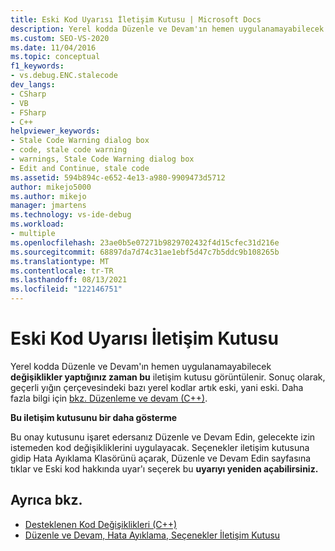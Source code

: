 ```yaml
---
title: Eski Kod Uyarısı İletişim Kutusu | Microsoft Docs
description: Yerel kodda Düzenle ve Devam'ın hemen uygulanamayabilecek değişiklikler yaptığınız zaman görüntülenen Eski Kod Uyarısı iletişim kutusunu okuyun.
ms.custom: SEO-VS-2020
ms.date: 11/04/2016
ms.topic: conceptual
f1_keywords:
- vs.debug.ENC.stalecode
dev_langs:
- CSharp
- VB
- FSharp
- C++
helpviewer_keywords:
- Stale Code Warning dialog box
- code, stale code warning
- warnings, Stale Code Warning dialog box
- Edit and Continue, stale code
ms.assetid: 594b894c-e652-4e13-a980-9909473d5712
author: mikejo5000
ms.author: mikejo
manager: jmartens
ms.technology: vs-ide-debug
ms.workload:
- multiple
ms.openlocfilehash: 23ae0b5e07271b9829702432f4d15cfec31d216e
ms.sourcegitcommit: 68897da7d74c31ae1ebf5d47c7b5ddc9b108265b
ms.translationtype: MT
ms.contentlocale: tr-TR
ms.lasthandoff: 08/13/2021
ms.locfileid: "122146751"
---
```

# <a name="stale-code-warning-dialog-box"></a>Eski Kod Uyarısı İletişim Kutusu

Yerel kodda Düzenle ve Devam'ın hemen uygulanamayabilecek **değişiklikler yaptığınız zaman bu** iletişim kutusu görüntülenir. Sonuç olarak, geçerli yığın çerçevesindeki bazı yerel kodlar artık eski, yani eski. Daha fazla bilgi için [bkz. Düzenleme ve devam (C++)](edit-and-continue-visual-cpp.md).

**Bu iletişim kutusunu bir daha gösterme**

Bu onay kutusunu işaret edersanız Düzenle ve Devam Edin, gelecekte izin istemeden kod değişikliklerini uygulayacak. Seçenekler iletişim kutusuna gidip Hata Ayıklama Klasörünü açarak,  Düzenle ve Devam  Edin sayfasına tıklar ve Eski kod hakkında uyar'ı seçerek bu  **uyarıyı yeniden açabilirsiniz.**

## <a name="see-also"></a>Ayrıca bkz.

- [Desteklenen Kod Değişiklikleri (C++)](supported-code-changes-cpp.md)
- [Düzenle ve Devam, Hata Ayıklama, Seçenekler İletişim Kutusu](edit-and-continue.md)